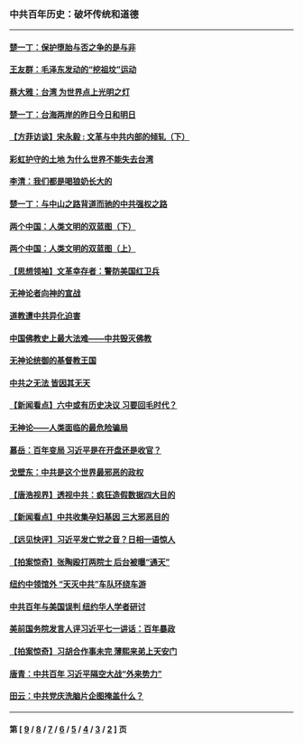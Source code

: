 ### 中共百年历史：破坏传统和道德
---
#### [楚一丁：保护堕胎与否之争的是与非](../../pages/nf1176114/n13815642.md?09090430) 
#### [王友群：毛泽东发动的“挖祖坟”运动](../../pages/nf1176114/n13723639.md?09090430) 
#### [蔡大雅：台湾 为世界点上光明之灯](../../pages/nf1176114/n13531530.md?09090430) 
#### [楚一丁：台海两岸的昨日今日和明日](../../pages/nf1176114/n13531468.md?09090430) 
#### [【方菲访谈】宋永毅 : 文革与中共内部的倾轧（下）](../../pages/nf1176114/n13486836.md?09090430) 
#### [彩虹护守的土地 为什么世界不能失去台湾](../../pages/nf1176114/n13476849.md?09090430) 
#### [李清：我们都是喝狼奶长大的](../../pages/nf1176114/n13471478.md?09090430) 
#### [楚一丁：与中山之路背道而驰的中共强权之路](../../pages/nf1176114/n13437270.md?09090430) 
#### [两个中国：人类文明的双蓝图（下）](../../pages/nf1176114/n13423132.md?09090430) 
#### [两个中国：人类文明的双蓝图（上）](../../pages/nf1176114/n13422687.md?09090430) 
#### [【思想领袖】文革幸存者：警防美国红卫兵](../../pages/nf1176114/n13339289.md?09090430) 
#### [无神论者向神的宣战](../../pages/nf1176114/n13281535.md?09090430) 
#### [道教遭中共异化迫害](../../pages/nf1176114/n13281463.md?09090430) 
#### [中国佛教史上最大法难——中共毁灭佛教](../../pages/nf1176114/n13281397.md?09090430) 
#### [无神论统御的基督教王国](../../pages/nf1176114/n13281280.md?09090430) 
#### [中共之无法 皆因其无天](../../pages/nf1176114/n13281088.md?09090430) 
#### [【新闻看点】六中或有历史决议 习要回毛时代？](../../pages/nf1176114/n13222895.md?09090430) 
#### [无神论——人类面临的最危险骗局](../../pages/nf1176114/n13196137.md?09090430) 
#### [慕岳：百年变局 习近平是在开盘还是收官？](../../pages/nf1176114/n13206516.md?09090430) 
#### [戈壁东：中共是这个世界最邪恶的政权](../../pages/nf1176114/n13085641.md?09090430) 
#### [【唐浩视界】透视中共：疯狂造假数据四大目的](../../pages/nf1176114/n13080590.md?09090430) 
#### [【新闻看点】中共收集孕妇基因 三大邪恶目的](../../pages/nf1176114/n13077182.md?09090430) 
#### [【远见快评】习近平发亡党之音？日相一语惊人](../../pages/nf1176114/n13074809.md?09090430) 
#### [【拍案惊奇】张陶殴打两院士 后台被曝“通天”](../../pages/nf1176114/n13070496.md?09090430) 
#### [纽约中领馆外 “天灭中共”车队环绕车游](../../pages/nf1176114/n13070693.md?09090430) 
#### [中共百年与美国误判 纽约华人学者研讨](../../pages/nf1176114/n13067969.md?09090430) 
#### [美前国务院发言人评习近平七一讲话：百年暴政](../../pages/nf1176114/n13066986.md?09090430) 
#### [【拍案惊奇】习胡合作事未完 薄熙来弟上天安门](../../pages/nf1176114/n13065867.md?09090430) 
#### [唐青：中共百年 习近平隔空大战“外来势力”](../../pages/nf1176114/n13065976.md?09090430) 
#### [田云：中共党庆洗脑片企图掩盖什么？](../../pages/nf1176114/n13064395.md?09090430) 

---
#### 第 [ [9](./9.md?09090430) / [8](./8.md?09090430) / [7](./7.md?09090430) / [6](./6.md?09090430) / [5](./5.md?09090430) / [4](./4.md?09090430) / [3](./3.md?09090430) / [2](./2.md?09090430) ] 页
